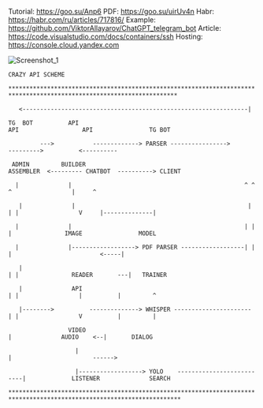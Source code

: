Tutorial: https://goo.su/Anp6
PDF: https://goo.su/uirUv4n
Habr: https://habr.com/ru/articles/717816/
Example: https://github.com/ViktorAllayarov/ChatGPT_telegram_bot
Article: https://code.visualstudio.com/docs/containers/ssh
Hosting: https://console.cloud.yandex.com

![Screenshot_1](https://github.com/terrainternship/KIA-GPT/assets/29410375/5e71b38c-86d6-448f-a5db-f7635930313e)

`CRAZY API SCHEME`

`**********************************************************************************************************************`

`   <----------------------------------------------------------------|`

`TG  BOT          API                                                API                  API                TG BOT`

`         --->           -------------> PARSER ---------------->             --------->          <----------`

` ADMIN         BUILDER                                           ASSEMBLER  <--------- CHATBOT  ----------> CLIENT`

`   |              |                                                 ^ ^ ^                 |     ^               `

`   |              |                                                 | | |                 V     |--------------|`

`   |              |                                                 | | |               IMAGE                MODEL `

`   |              |------------------> PDF PARSER ------------------| | |                         <-----|          `

`   |                                                                  | |               READER       ---|   TRAINER`

`   |              API                                                 | |                 |          |         ^`

`   |-------->          --------------> WHISPER ---------------------- | |                 V          |         |`

`                 VIDEO                                                    |              AUDIO    <--|       DIALOG`

`                   |                                                      |                       ------>`

`                   |------------------> YOLO    --------------------------|             LISTENER              SEARCH`

`***********************************************************************************************************************`
